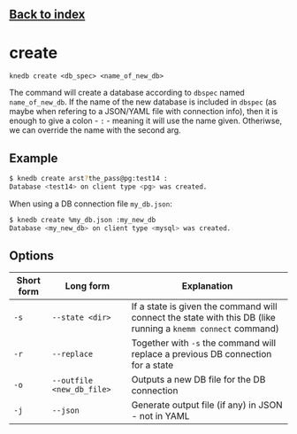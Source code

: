 ## [Back to index](index.md)

# create
```
knedb create <db_spec> <name_of_new_db>
```
The command will create a database according to `dbspec` named `name_of_new_db`. If the name of 
the new database is included in `dbspec` (as maybe when refering to a JSON/YAML file with connection info), then it is enough to give a colon - `:` - meaning it will use the name given. Otheriwse, we can override the name with the second arg. 

## Example
```bash
$ knedb create arst?the_pass@pg:test14 : 
Database <test14> on client type <pg> was created.
```

When using a DB connection file `my_db.json`: 
```bash
$ knedb create %my_db.json :my_new_db
Database <my_new_db> on client type <mysql> was created.
```

## Options
| Short form | Long form | Explanation | 
| --- | --- | --- | 
| `-s` | `--state <dir>` | If a state is given the command will connect the state with this DB (like running a `knemm connect` command) | 
| `-r` | `--replace` | Together with `-s` the command will replace a previous DB connection for a state | 
| `-o` | `--outfile <new_db_file>` | Outputs a new DB file for the DB connection | 
| `-j` | `--json` | Generate output file (if any) in JSON - not in YAML | 
